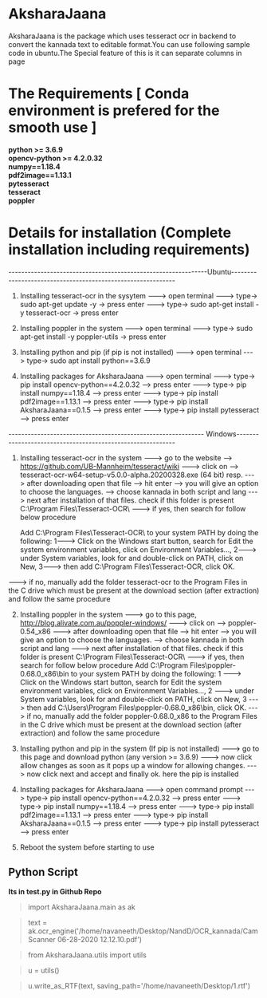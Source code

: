 # AksharaJaana

AksharaJaana is the package which uses tesseract ocr in backend to convert the kannada text to editable format.You can use
following sample code in ubuntu.The Special feature of this is it can separate columns in page


# The Requirements [ Conda environment is prefered for the smooth use ]

**python >= 3.6.9**  <br />
**opencv-python >= 4.2.0.32**  <br />
**numpy==1.18.4**  <br />
**pdf2image==1.13.1**   <br />
**pytesseract**   <br />
**tesseract**   <br />
**poppler**   <br />

# Details for installation (Complete installation including requirements) 
--------------------------------------------------------------Ubuntu------------------------------------------------------------

1. Installing tesseract-ocr in the sysytem
---> open terminal
---> type->   sudo apt-get update -y   -> press enter
---> type->   sudo apt-get install -y tesseract-ocr   -> press enter

2. Installing poppler in the system
---> open terminal
---> type->   sudo apt-get install -y poppler-utils  -> press enter

3. Installing python and pip (if pip is not installed)
---> open terminal 
---> type-> sudo apt install python==3.6.9

4. Installing packages for AksharaJaana
---> open terminal
---> type->   pip install opencv-python==4.2.0.32 --> press enter
---> type->   pip install numpy==1.18.4 --> press enter
---> type->   pip install pdf2image==1.13.1 --> press enter
---> type->   pip install AksharaJaana==0.1.5 --> press enter
---> type->   pip install pytesseract --> press enter


------------------------------------------------------------- Windows-----------------------------------------------------------

1. Installing tesseract-ocr in the system 
---> go to the website --> https://github.com/UB-Mannheim/tesseract/wiki
---> click on --> tesseract-ocr-w64-setup-v5.0.0-alpha.20200328.exe (64 bit) resp.
---> after downloading open that file --> hit enter --> you will give an option to choose the languages. --> choose kannada in both script and lang
---> next after installation of that files. check if this folder is present C:\Program Files\Tesseract-OCR\ 
---> if yes, then search for follow below procedure

	Add C:\Program Files\Tesseract-OCR\  to your system PATH by doing the following: 
	  1---> Click on the Windows start button, search for Edit the system environment variables, click on Environment Variables..., 
	  2---> under System variables, look for and double-click on PATH, click on New,
	  3---> then add C:\Program Files\Tesseract-OCR\, click OK.

---> if no, manually add the folder tesseract-ocr to the Program Files in the C drive which must be present at the download section (after extraction) and follow the same procedure

2. Installing poppler in the system
---> go to this page, http://blog.alivate.com.au/poppler-windows/
---> click on --> poppler-0.54_x86
---> after downloading open that file --> hit enter --> you will give an option to choose the languages. --> choose kannada in both script and lang
---> next after installation of that files. check if this folder is present C:\Program Files\Tesseract-OCR\ 
---> if yes, then search for follow below procedure
	Add C:\Program Files\poppler-0.68.0_x86\bin to your system PATH by doing the following:
	 1 ---> Click on the Windows start button, search for Edit the system environment variables, click on Environment Variables...,
	 2 ---> under System variables, look for and double-click on PATH, click on New,
	 3 ---> then add C:\Users\Program Files\poppler-0.68.0_x86\bin, click OK.
---> if no, manually add the folder poppler-0.68.0_x86 to the Program Files in the C drive which must be present at the download section (after extraction) and follow the same procedure

3. Installing python and pip in the system (If pip is not installed)
---> go to this page and download python (any version >= 3.6.9)
---> now click allow changes as soon as it pops up a window for allowing changes. 
---> now click next and accept and finally ok. here the pip is installed

4. Installing packages for AksharaJaana
---> open command prompt
---> type->   pip install opencv-python==4.2.0.32 --> press enter
---> type->   pip install numpy==1.18.4 --> press enter
---> type->   pip install pdf2image==1.13.1 --> press enter
---> type->   pip install AksharaJaana==0.1.5 --> press enter
---> type->   pip install pytesseract --> press enter

5.  Reboot the system before starting to use 



## Python Script
**Its in test.py in Github Repo** 
>import AksharaJaana.main as ak 

>text = ak.ocr_engine('/home/navaneeth/Desktop/NandD/OCR_kannada/CamScanner 06-28-2020 12.12.10.pdf')

>from AksharaJaana.utils import utils

>u = utils()

>u.write_as_RTF(text, saving_path='/home/navaneeth/Desktop/1.rtf')

